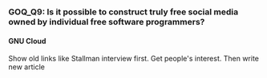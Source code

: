 ### GOQ_Q9: Is it possible to construct truly free social media owned by individual free software programmers?

#### GNU Cloud

Show old links like Stallman interview first. Get people's interest. Then write new article

